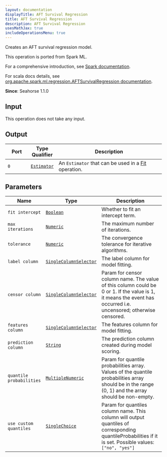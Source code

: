 ```yaml
---
layout: documentation
displayTitle: AFT Survival Regression
title: AFT Survival Regression
description: AFT Survival Regression
usesMathJax: true
includeOperationsMenu: true
---
```

Creates an AFT survival regression model.

This operation is ported from Spark ML.


For a comprehensive introduction, see
<a target="_blank" href="https://spark.apache.org/docs/1.6.1/ml-classification-regression.html#survival-regression">Spark documentation</a>.


For scala docs details, see
<a target="_blank" href="https://spark.apache.org/docs/1.6.1/api/scala/index.html#org.apache.spark.ml.regression.AFTSurvivalRegression">org.apache.spark.ml.regression.AFTSurvivalRegression documentation</a>.

**Since**: Seahorse 1.1.0

## Input

This operation does not take any input.

## Output


<table>
<thead>
<tr>
<th style="width:15%">Port</th>
<th style="width:15%">Type Qualifier</th>
<th style="width:70%">Description</th>
</tr>
</thead>
<tbody>
    <tr><td><code>0</code></td><td><code><a href="../classes/estimator.html">Estimator</a></code></td><td>An <code>Estimator</code> that can be used in a <a href="fit.html">Fit</a> operation.</td></tr>
</tbody>
</table>


## Parameters


<table class="table">
<thead>
<tr>
<th style="width:15%">Name</th>
<th style="width:15%">Type</th>
<th style="width:70%">Description</th>
</tr>
</thead>
<tbody>

<tr>
<td><code>fit intercept</code></td>
<td><code><a href="../parameter_types.html#boolean">Boolean</a></code></td>
<td>Whether to fit an intercept term.</td>
</tr>

<tr>
<td><code>max iterations</code></td>
<td><code><a href="../parameter_types.html#numeric">Numeric</a></code></td>
<td>The maximum number of iterations.</td>
</tr>

<tr>
<td><code>tolerance</code></td>
<td><code><a href="../parameter_types.html#numeric">Numeric</a></code></td>
<td>The convergence tolerance for iterative algorithms.</td>
</tr>

<tr>
<td><code>label column</code></td>
<td><code><a href="../parameter_types.html#single-column-selector">SingleColumnSelector</a></code></td>
<td>The label column for model fitting.</td>
</tr>

<tr>
<td><code>censor column</code></td>
<td><code><a href="../parameter_types.html#single-column-selector">SingleColumnSelector</a></code></td>
<td>Param for censor column name.
The value of this column could be 0 or 1.
If the value is 1, it means the event has occurred i.e. uncensored;
otherwise censored.</td>
</tr>

<tr>
<td><code>features column</code></td>
<td><code><a href="../parameter_types.html#single-column-selector">SingleColumnSelector</a></code></td>
<td>The features column for model fitting.</td>
</tr>

<tr>
<td><code>prediction column</code></td>
<td><code><a href="../parameter_types.html#string">String</a></code></td>
<td>The prediction column created during model scoring.</td>
</tr>

<tr>
<td><code>quantile probabilities</code></td>
<td><code><a href="../parameter_types.html#multiple-numeric">MultipleNumeric</a></code></td>
<td>Param for quantile probabilities array.
Values of the quantile probabilities array should be in the range (0, 1)
and the array should be non-empty.</td>
</tr>

<tr>
<td><code>use custom quantiles</code></td>
<td><code><a href="../parameter_types.html#single-choice">SingleChoice</a></code></td>
<td>Param for quantiles column name.
This column will output quantiles of corresponding
quantileProbabilities if it is set. Possible values: <code>["no", "yes"]</code></td>
</tr>

</tbody>
</table>

